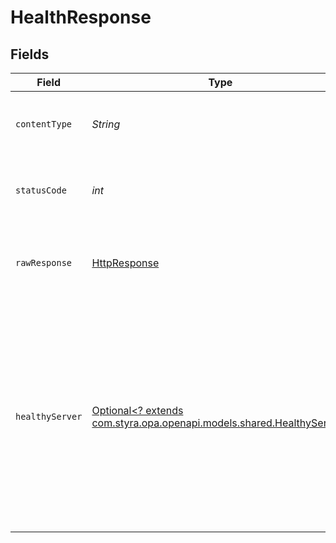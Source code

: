 # HealthResponse


## Fields

| Field                                                                                                                                                                               | Type                                                                                                                                                                                | Required                                                                                                                                                                            | Description                                                                                                                                                                         |
| ----------------------------------------------------------------------------------------------------------------------------------------------------------------------------------- | ----------------------------------------------------------------------------------------------------------------------------------------------------------------------------------- | ----------------------------------------------------------------------------------------------------------------------------------------------------------------------------------- | ----------------------------------------------------------------------------------------------------------------------------------------------------------------------------------- |
| `contentType`                                                                                                                                                                       | *String*                                                                                                                                                                            | :heavy_check_mark:                                                                                                                                                                  | HTTP response content type for this operation                                                                                                                                       |
| `statusCode`                                                                                                                                                                        | *int*                                                                                                                                                                               | :heavy_check_mark:                                                                                                                                                                  | HTTP response status code for this operation                                                                                                                                        |
| `rawResponse`                                                                                                                                                                       | [HttpResponse<InputStream>](https://docs.oracle.com/en/java/javase/11/docs/api/java.net.http/java/net/http/HttpResponse.html)                                                       | :heavy_check_mark:                                                                                                                                                                  | Raw HTTP response; suitable for custom response parsing                                                                                                                             |
| `healthyServer`                                                                                                                                                                     | [Optional<? extends com.styra.opa.openapi.models.shared.HealthyServer>](../../models/shared/HealthyServer.md)                                                                       | :heavy_minus_sign:                                                                                                                                                                  | OPA service is healthy. If the bundles option is specified then all configured bundles have been activated. If the plugins option is specified then all plugins are in an OK state. |